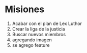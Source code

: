 # Misiones

1. Acabar con el plan de Lex Luthor
2. Crear la liga de la justicia
3. Buscar nuevos miembros
4. agregando imagen 
5. se agrego feature

